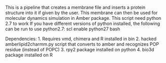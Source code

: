 
This is a pipeline that creates a membrane file and inserts a protein structure into it if given by the user.
This membrane can then be used for molecular dynamics simulation in Amber package.
This script need python 2.7 to work
If you have different versions of python installed, the following can be run to use python2.7:
scl enable python27 bash

Dependencies:   1. Requires vmd, chimera and R installed in bin
                2. hacked amberlipid2charmm.py script that converts to amber and recognizes POP residue (instead of POPC)
                3. rpy2 package installed on python
                4. bio3d package installed on R

